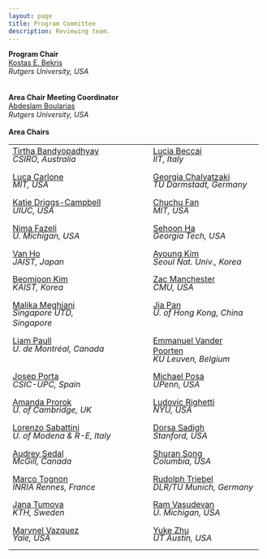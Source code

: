 ```yaml
---
layout: page
title: Program Committee
description: Reviewing team.
---
```


 <div id="area-chairs" class="row text-center">
    <b>Program Chair</b><br>
        <a target="_blank" href="https://robotics.cs.rutgers.edu/pracsys/members/kostas-bekris/">Kostas E. Bekris</a><br>
        <i>Rutgers University, USA</i><br>
            <br>
            <br>
    <b>Area Chair Meeting Coordinator</b><br>
        <a target="_blank" href="http://rl.cs.rutgers.edu/">Abdeslam Boularias</a><br>
        <i>Rutgers University, USA</i><br>
            <br>
    <b>Area Chairs</b><br/>
    <!-- <div class="row text-center">TBA</div> -->
<table style="margin-left:auto;margin-right:auto;">
<tr>
<td style="width:200px;vertical-align:top;">
        <a style="display: block;" target="_blank" href="https://people.csiro.au/B/T/Tirtha-Bandy">Tirtha Bandyopadhyay</a>
        <i style="display: block; margin-top: -0.5ex; margin-bottom: 1ex;">CSIRO, Australia</i>
</td>
<td style="width:45px;"></td>
<td style="width:200px;vertical-align:top;">
        <a style="display: block;" target="_blank" href="https://www.iit.it/web/soft-biorobotics-perception">Lucia Beccai</a>
        <i style="display: block; margin-top: -0.5ex; margin-bottom: 1ex;">IIT, Italy</i>
</td>
</tr>
<tr>
<td style="width:200px;vertical-align:top;">
        <a style="display: block;" target="_blank" href="https://lucacarlone.mit.edu/">Luca Carlone</a>
        <i style="display: block; margin-top: -0.5ex; margin-bottom: 1ex;">MIT, USA</i>
</td>
<td style="width:45px;"></td>
<td style="width:200px;vertical-align:top;">
        <a style="display: block;" target="_blank" href="https://irosalab.com/">Georgia Chalvatzaki</a>
        <i style="display: block; margin-top: -0.5ex; margin-bottom: 1ex;">TU Darmstadt, Germany</i>
</td>
</tr>
<tr>
<td style="width:200px;vertical-align:top;">
        <a style="display: block;" target="_blank" href="https://krdc.web.illinois.edu/">Katie Driggs-Campbell</a>
        <i style="display: block; margin-top: -0.5ex; margin-bottom: 1ex;">UIUC, USA</i>
</td>
<td style="width:45px;"></td>
<td style="width:200px;vertical-align:top;">
        <a style="display: block;" target="_blank" href="https://chuchu.mit.edu/">Chuchu Fan</a>
        <i style="display: block; margin-top: -0.5ex; margin-bottom: 1ex;">MIT, USA</i>
</td>
</tr>
<tr>
<td style="width:200px;vertical-align:top;">
        <a style="display: block;" target="_blank" href="https://www.mmintlab.com/people/nima-fazeli/">Nima Fazeli</a>
        <i style="display: block; margin-top: -0.5ex; margin-bottom: 1ex;">U. Michigan, USA</i>
</td>
<td style="width:45px;"></td>
<td style="width:200px;vertical-align:top;">
        <a style="display: block;" target="_blank" href="https://faculty.cc.gatech.edu/~sha9/">Sehoon Ha</a>
        <i style="display: block; margin-top: -0.5ex; margin-bottom: 1ex;">Georgia Tech, USA</i>
</td>
</tr>
<tr>
<td style="width:200px;vertical-align:top;">
        <a style="display: block;" target="_blank" href="https://www.jaist.ac.jp/ms/labs/vanho/index-e.html">Van Ho</a>
        <i style="display: block; margin-top: -0.5ex; margin-bottom: 1ex;">JAIST, Japan</i>
</td>
<td style="width:45px;"></td>
<td style="width:200px;vertical-align:top;">
        <a style="display: block;" target="_blank" href="https://rpm.snu.ac.kr/">Ayoung Kim</a>
        <i style="display: block; margin-top: -0.5ex; margin-bottom: 1ex;">Seoul Nat. Univ., Korea</i>
</td>
</tr>
<tr>
<td style="width:200px;vertical-align:top;">
        <a style="display: block;" target="_blank" href="https://beomjoonkim.github.io/">Beomjoon Kim</a>
        <i style="display: block; margin-top: -0.5ex; margin-bottom: 1ex;">KAIST, Korea</i>
</td>
<td style="width:45px;"></td>
<td style="width:200px;vertical-align:top;">
        <a style="display: block;" target="_blank" href="https://www.ri.cmu.edu/ri-faculty/zachary-manchester/">Zac Manchester</a>
        <i style="display: block; margin-top: -0.5ex; margin-bottom: 1ex;">CMU, USA</i>
</td>
</tr>
<tr>
<td style="width:200px;vertical-align:top;">
        <a style="display: block;" target="_blank" href="https://www.malikameghjani.com/">Malika Meghjani</a>
        <i style="display: block; margin-top: -0.5ex; margin-bottom: 1ex;">Singapore UTD, Singapore</i>
</td>
<td style="width:45px;"></td>
<td style="width:200px;vertical-align:top;">
        <a style="display: block;" target="_blank" href="https://sites.google.com/site/panjia/">Jia Pan</a>
        <i style="display: block; margin-top: -0.5ex; margin-bottom: 1ex;">U. of Hong Kong, China</i>
</td>
</tr>
<tr>
<td style="width:200px;vertical-align:top;">
        <a style="display: block;" target="_blank" href="https://liampaull.ca/">Liam Paull</a>
        <i style="display: block; margin-top: -0.5ex; margin-bottom: 1ex;">U. de Montréal, Canada</i>
</td>
<td style="width:45px;"></td>
<td style="width:200px;vertical-align:top;">
        <a style="display: block;" target="_blank" href="https://www.kuleuven.be/wieiswie/en/person/00035122">Emmanuel Vander Poorten</a>
        <i style="display: block; margin-top: -0.5ex; margin-bottom: 1ex;">KU Leuven, Belgium</i>
</td>
</tr>
<tr>
<td style="width:200px;vertical-align:top;">
        <a style="display: block;" target="_blank" href="https://www.iri.upc.edu/people/porta/">Josep Porta</a>
        <i style="display: block; margin-top: -0.5ex; margin-bottom: 1ex;">CSIC-UPC, Spain</i>
</td>
<td style="width:45px;"></td>
<td style="width:200px;vertical-align:top;">
        <a style="display: block;" target="_blank" href="https://dair.seas.upenn.edu/">Michael Posa</a>
        <i style="display: block; margin-top: -0.5ex; margin-bottom: 1ex;">UPenn, USA</i>
</td>
</tr>
<tr>
<td style="width:200px;vertical-align:top;">
        <a style="display: block;" target="_blank" href="https://www.cst.cam.ac.uk/people/asp45">Amanda Prorok</a>
        <i style="display: block; margin-top: -0.5ex; margin-bottom: 1ex;">U. of Cambridge, UK</i>
</td>
<td style="width:45px;"></td>
<td style="width:200px;vertical-align:top;">
        <a style="display: block;" target="_blank" href="https://wp.nyu.edu/machinesinmotion/">Ludovic Righetti</a>
        <i style="display: block; margin-top: -0.5ex; margin-bottom: 1ex;">NYU, USA</i>
</td>
</tr>
<tr>
<td style="width:200px;vertical-align:top;">
        <a style="display: block;" target="_blank" href="http://www.arscontrol.unimore.it/site/home/people/lorenzo-sabattini.html">Lorenzo Sabattini</a>
        <i style="display: block; margin-top: -0.5ex; margin-bottom: 1ex;">U. of Modena &#38; R-E, Italy</i>
</td>
<td style="width:45px;"></td>
<td style="width:200px;vertical-align:top;">
        <a style="display: block;" target="_blank" href="https://dorsa.fyi/">Dorsa Sadigh</a>
        <i style="display: block; margin-top: -0.5ex; margin-bottom: 1ex;">Stanford, USA</i>
</td>
</tr>
<tr>
<td style="width:200px;vertical-align:top;">
        <a style="display: block;" target="_blank" href="https://www.audreysedal.net/">Audrey Sedal</a>
        <i style="display: block; margin-top: -0.5ex; margin-bottom: 1ex;">McGill, Canada</i>
</td>
<td style="width:45px;"></td>
<td style="width:200px;vertical-align:top;">
        <a style="display: block;" target="_blank" href="https://www.cs.columbia.edu/~shurans/">Shuran Song</a>
        <i style="display: block; margin-top: -0.5ex; margin-bottom: 1ex;">Columbia, USA</i>
</td>
</tr>
<tr>
<td style="width:200px;vertical-align:top;">
        <a style="display: block;" target="_blank" href="https://mtognon.aslethz.cyon.site/">Marco Tognon</a>
        <i style="display: block; margin-top: -0.5ex; margin-bottom: 1ex;">INRIA Rennes, France</i>
</td>
<td style="width:45px;"></td>
<td style="width:200px;vertical-align:top;">
        <a style="display: block;" target="_blank" href="https://vision.in.tum.de/members/triebel">Rudolph Triebel</a>
        <i style="display: block; margin-top: -0.5ex; margin-bottom: 1ex;">DLR/TU Munich, Germany</i>
</td>
</tr>
<tr>
<td style="width:200px;vertical-align:top;">
        <a style="display: block;" target="_blank" href="https://sites.google.com/view/janatumova/home">Jana Tumova</a>
        <i style="display: block; margin-top: -0.5ex; margin-bottom: 1ex;">KTH, Sweden</i>
</td>
<td style="width:45px;"></td>
<td style="width:200px;vertical-align:top;">
        <a style="display: block;" target="_blank" href="https://www.roahmlab.com/ram-personal">Ram Vasudevan</a>
        <i style="display: block; margin-top: -0.5ex; margin-bottom: 1ex;">U. Michigan, USA</i>
</td>
</tr>
<tr>
<td style="width:200px;vertical-align:top;">
        <a style="display: block;" target="_blank" href="https://www.marynel.net/">Marynel Vazquez</a>
        <i style="display: block; margin-top: -0.5ex; margin-bottom: 1ex;">Yale, USA</i>
</td>
<td style="width:45px;"></td>
<td style="width:200px;vertical-align:top;">
        <a style="display: block;" target="_blank" href="https://www.cs.utexas.edu/~yukez/">Yuke Zhu</a>
        <i style="display: block; margin-top: -0.5ex; margin-bottom: 1ex;">UT Austin, USA</i>
</td>
</tr>
</table>
 </div>
